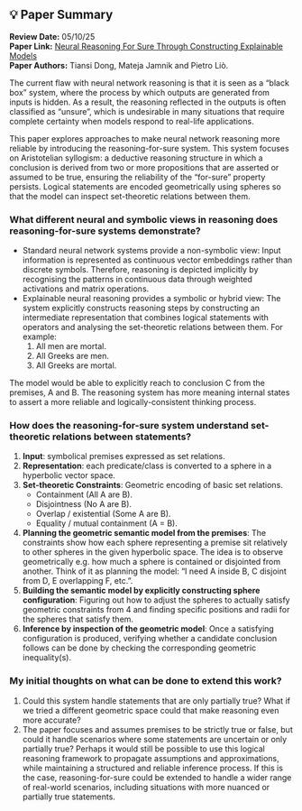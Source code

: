 ## 💡 Paper Summary

**Review Date:** 05/10/25  
**Paper Link:** [Neural Reasoning For Sure Through Constructing Explainable Models]("https://ojs.aaai.org/index.php/AAAI/article/view/33262")  
**Paper Authors:** Tiansi Dong, Mateja Jamnik and Pietro Liò.

The current flaw with neural network reasoning is that it is seen as a “black box” system, where the process by which outputs are generated from inputs is hidden. As a result, the reasoning reflected in the outputs is often classified as “unsure”, which is undesirable in many situations that require complete certainty when models respond to real-life applications.

This paper explores approaches to make neural network reasoning more reliable by introducing the reasoning-for-sure system. This system focuses on Aristotelian syllogism: a deductive reasoning structure in which a conclusion is derived from two or more propositions that are asserted or assumed to be true, ensuring the reliability of the “for-sure” property persists. Logical statements are encoded geometrically using spheres so that the model can inspect set-theoretic relations between them.

### What different neural and symbolic views in reasoning does reasoning-for-sure systems demonstrate?

- Standard neural network systems provide a non-symbolic view: Input information is represented as continuous vector embeddings rather than discrete symbols. Therefore, reasoning is depicted implicitly by recognising the patterns in continuous data through weighted activations and matrix operations.
- Explainable neural reasoning provides a symbolic or hybrid view: The system explicitly constructs reasoning steps by constructing an intermediate representation that combines logical statements with operators and analysing the set-theoretic relations between them. For example:
    1. All men are mortal.
    2. All Greeks are men.
    3. All Greeks are mortal.

The model would be able to explicitly reach to conclusion C from the premises, A and B. The reasoning system has more meaning internal states to assert a more reliable and logically-consistent thinking process.

### How does the reasoning-for-sure system understand set-theoretic relations between statements?

1. **Input**: symbolical premises expressed as set relations.
2. **Representation**: each predicate/class is converted to a sphere in a hyperbolic vector space.
3. **Set-theoretic Constraints**: Geometric encoding of basic set relations.
    - Containment (All A are B).
    - Disjointness (No A are B).
    - Overlap / existential (Some A are B).
    - Equality / mutual containment (A = B).
4. **Planning the geometric semantic model from the premises**: The constraints show how each sphere representing a premise sit relatively to other spheres in the given hyperbolic space. The idea is to observe geometrically e.g. how much a sphere is contained or disjointed from another. Think of it as planning the model: “I need A inside B, C disjoint from D, E overlapping F, etc.”.
5. **Building the semantic model by explicitly constructing sphere configuration**:
    Figuring out how to adjust the spheres to actually satisfy geometric constraints from 4 and finding specific positions and radii for the spheres that satisfy them.
6. **Inference by inspection of the geometric model**:
    Once a satisfying configuration is produced, verifying whether a candidate conclusion follows can be done by checking the corresponding geometric inequality(s).

### My initial thoughts on what can be done to extend this work?

1. Could this system handle statements that are only partially true? What if we tried a different geometric space could that make reasoning even more accurate?
2. The paper focuses and assumes premises to be strictly true or false, but could it handle scenarios where some statements are uncertain or only partially true? Perhaps it would still be possible to use this logical reasoning framework to propagate assumptions and approximations, while maintaining a structured and reliable inference process. If this is the case, reasoning-for-sure could be extended to handle a wider range of real-world scenarios, including situations with more nuanced or partially true statements.
